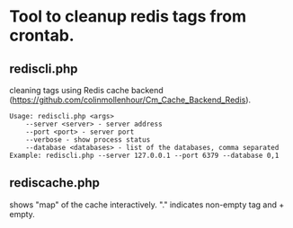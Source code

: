 Tool to cleanup redis tags from crontab.
=======================================

rediscli.php
------------
cleaning tags using Redis cache backend 
(https://github.com/colinmollenhour/Cm_Cache_Backend_Redis).  
  
	Usage: rediscli.php <args>
	    --server <server> - server address  
	    --port <port> - server port  
	    --verbose - show process status  
	    --database <databases> - list of the databases, comma separated  
	Example: rediscli.php --server 127.0.0.1 --port 6379 --database 0,1  

rediscache.php
-------------
shows "map" of the cache interactively. "." indicates non-empty tag and +
empty.
